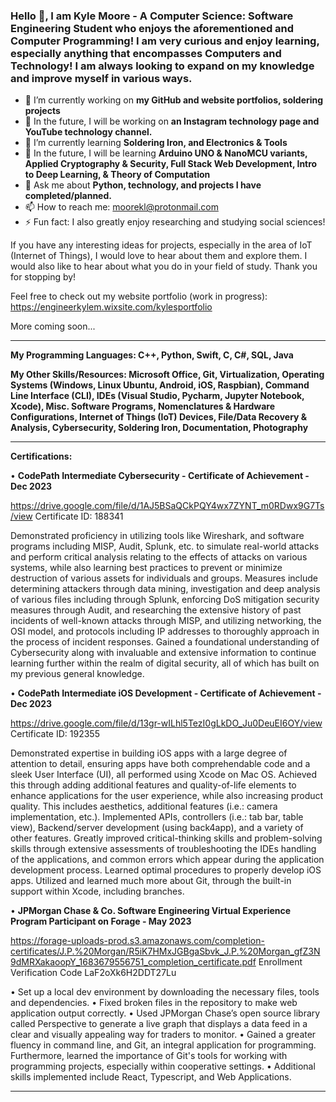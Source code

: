 ### Hello 👋, I am Kyle Moore - A Computer Science: Software Engineering Student who enjoys the aforementioned and Computer Programming! I am very curious and enjoy learning, especially anything that encompasses Computers and Technology! I am always looking to expand on my knowledge and improve myself in various ways.

- 🔭 I’m currently working on **my GitHub and website portfolios, soldering projects**
- 🌠 In the future, I will be working on **an Instagram technology page and YouTube technology channel.**
- 🌱 I’m currently learning __Soldering Iron, and Electronics & Tools__
- 🚀 In the future, I will be learning **Arduino UNO & NanoMCU variants, Applied Cryptography & Security, Full Stack Web Development, Intro to Deep Learning, & Theory of Computation**
- 💬 Ask me about **Python, technology, and projects I have completed/planned.**
- 📫 How to reach me: moorekl@protonmail.com
- ⚡ Fun fact: I also greatly enjoy researching and studying social sciences!



If you have any interesting ideas for projects, especially in the area of IoT (Internet of Things), I would love to hear about them and explore them. I would also like to hear about what you do in your field of study. Thank you for stopping by!

Feel free to check out my website portfolio (work in progress): https://engineerkylem.wixsite.com/kylesportfolio

More coming soon...



----------------------------------------------------------------------------------------------------------------------------------------------------

**My Programming Languages: C++, Python, Swift, C, C#, SQL, Java**

**My Other Skills/Resources: Microsoft Office, Git, Virtualization, Operating Systems (Windows, Linux Ubuntu, Android, iOS, Raspbian), Command Line Interface (CLI), IDEs (Visual Studio, Pycharm, Jupyter Notebook, Xcode), Misc. Software Programs, Nomenclatures & Hardware Configurations, Internet of Things (IoT) Devices, File/Data Recovery & Analysis, Cybersecurity, Soldering Iron, Documentation, Photography**

----------------------------------------------------------------------------------------------------------------------------------------------------

**Certifications:**

• **CodePath Intermediate Cybersecurity - Certificate of Achievement - Dec 2023**

https://drive.google.com/file/d/1AJ5BSaQCkPQY4wx7ZYNT_m0RDwx9G7Ts/view
          Certificate ID: 188341

Demonstrated proficiency in utilizing tools like Wireshark, and software programs including MISP, Audit, Splunk, etc. to simulate real-world attacks and perform critical analysis relating to the effects of attacks on various systems, while also learning best practices to prevent or minimize destruction of various assets for individuals and groups. Measures include determining attackers through data mining, investigation and deep analysis of various files including through Splunk, enforcing DoS mitigation security measures through Audit, and researching the extensive history of past incidents of well-known attacks through MISP, and utilizing networking, the OSI model, and protocols including IP addresses to thoroughly approach in the process of incident responses. Gained a foundational understanding of Cybersecurity along with invaluable and extensive information to continue learning further within the realm of digital security, all of which has built on my previous general knowledge.

• **CodePath Intermediate iOS Development - Certificate of Achievement - Dec 2023**

https://drive.google.com/file/d/13gr-wILhl5TezI0gLkDO_Ju0DeuEI6OY/view
          Certificate ID: 192355

Demonstrated expertise in building iOS apps with a large degree of attention to detail, ensuring apps have both comprehendable code and a sleek User Interface (UI), all performed using Xcode on Mac OS. Achieved this through adding additional features and quality-of-life elements to enhance applications for the user experience, while also increasing product quality. This includes aesthetics, additional features (i.e.: camera implementation, etc.). Implemented APIs, controllers (i.e.: tab bar, table view), Backend/server development (using back4app), and a variety of other features. Greatly improved critical-thinking skills and problem-solving skills through extensive assessments of troubleshooting the IDEs handling of the applications, and common errors which appear during the application development process. Learned optimal procedures to properly develop iOS apps. Utilized and learned much more about Git, through the built-in support within Xcode, including branches.

• **JPMorgan Chase & Co. Software Engineering Virtual Experience Program Participant on Forage - May 2023**

https://forage-uploads-prod.s3.amazonaws.com/completion-certificates/J.P.%20Morgan/R5iK7HMxJGBgaSbvk_J.P.%20Morgan_gfZ3N9dMRXakaoopY_1683679556751_completion_certificate.pdf
Enrollment Verification Code LaF2oXk6H2DDT27Lu

• Set up a local dev environment by downloading the necessary files, tools and dependencies.
• Fixed broken files in the repository to make web application output correctly.
• Used JPMorgan Chase’s open source library called Perspective to generate a live graph that displays a data feed in a clear and visually appealing way for traders to monitor.
• Gained a greater fluency in command line, and Git, an integral application for programming. Furthermore, learned the importance of Git's tools for working with programming projects, especially within cooperative settings.
• Additional skills implemented include React, Typescript, and Web Applications.

----------------------------------------------------------------------------------------------------------------------------------------------------

<!--
**KyoKyle64/KyoKyle64** is a ✨ _special_ ✨ repository because its `README.md` (this file) appears on your GitHub profile.

Here are some ideas to get you started:

- 🔭 I’m currently working on ...
- 🌱 I’m currently learning ...
- 👯 I’m looking to collaborate on ...
- 🤔 I’m looking for help with ...
- 💬 Ask me about ...
- 📫 How to reach me: ...
- 😄 Pronouns: ...
- ⚡ Fun fact: ...
-->
